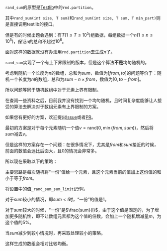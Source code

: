 `rand_sum`的原型是[Testlib](https://github.com/MikeMirzayanov/testlib)中的`rnd.partition`。

其中`rand_sum(int size, T sum)`和`rand_sum(int size, T sum, T min_part)`则是直接调用testlib的接口。

但是有的时候出题会遇到：有$T(1\le T\le 10^5)$组数据，每组数据一个$n(1\le n\le 10^5)$，保证$n$的总和不超过$10^6$。

面对这样的数据就没有办法用`rnd.partition`去生成$n$了。

`rand_sum`实现了一个有上下界限制的版本，但是这个算法**不是**均匀随机的。

考虑到随机一个长度为$n$的数组，总和为$sum$，数值为$[from,to]$的问题等价于：随机一个长度为$n$的数组，总和为$sum - n\times from$，数值为$[0, to - from]$。

所以问题等同于随机数组中对于元素上界有限制。

在查阅一些资料之后，目前我并没有找到一个均匀随机，且时间复杂度能够让人接受的算法去解决对于数组元素有上界限制的方案。

如果您有更好的方案，欢迎提出[Issue](https://github.com/ChuTian-SCPC/ACM-generator/issues/new)或者[PR](https://github.com/ChuTian-SCPC/ACM-generator/pulls)。

最初的方案是对于每个元素随机一个值$v = \text{rand}(0, \min(from, sum))$，然后将$sum$减去$v$。

但是这样的方案存在一个问题：在很多情况下，尤其是$from$和$sum$接近的时候，前面的数值会远比后面大，且$0$的情况会非常多。

所以现在采取以下的策略：

主要思路是每次随机将“一份”值给一个元素，且这个元素当前的值加上这份值的和小于等于$from$。

将设置中的值`_rand_sum_sum_limit`记作$l$。

对于$sum$较小的情况，即$sum\lt l$时，“一份”的值是$1$。

对于$sum$较大的时候，“一份”是$\frac{sum}{l}$，由于这个值是固定的，为了增加更多随机性，即不让数组元素都为这个值的倍数，会加上一个随机增减量$m$，为这个值的$5\%$。

当$sum$减少到较小情况时，再采取处理较小的策略。

这样生成的数组会相对比较均衡。